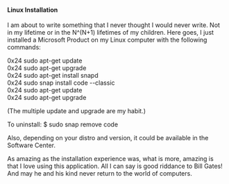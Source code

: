 #### Linux Installation

I am about to write something that I never thought I would never write. Not in my lifetime or in the N^(N+1) lifetimes of my children. Here goes, I just installed a Microsoft Product on my Linux computer with the following commands:

0x24 sudo apt-get update  
0x24 sudo apt-get upgrade  
0x24 sudo apt-get install snapd  
0x24 sudo snap install code --classic  
0x24 sudo apt-get update  
0x24 sudo apt-get upgrade   

(The multiple update and upgrade are my habit.)

To uninstall: $ sudo snap remove code

Also, depending on your distro and version, it could be available in the Software Center.

As amazing as the installation experience was, what is more, amazing is that I love using this application. All I can say is good riddance to Bill Gates! And may he and his kind never return to the world of computers.
